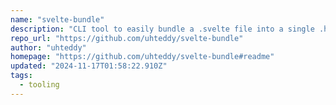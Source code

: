 ```yaml
---
name: "svelte-bundle"
description: "CLI tool to easily bundle a .svelte file into a single .html file"
repo_url: "https://github.com/uhteddy/svelte-bundle"
author: "uhteddy"
homepage: "https://github.com/uhteddy/svelte-bundle#readme"
updated: "2024-11-17T01:58:22.910Z"
tags: 
  - tooling
---
```


